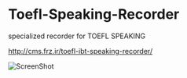 Toefl-Speaking-Recorder
=======================

specialized recorder for TOEFL SPEAKING

http://cms.frz.ir/toefl-ibt-speaking-recorder/

![ScreenShot](http://frz.ir/dl/projects/tsr.png)
